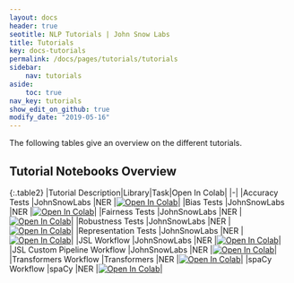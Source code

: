 ```yaml
---
layout: docs
header: true
seotitle: NLP Tutorials | John Snow Labs
title: Tutorials
key: docs-tutorials
permalink: /docs/pages/tutorials/tutorials
sidebar:
    nav: tutorials
aside:
    toc: true
nav_key: tutorials
show_edit_on_github: true
modify_date: "2019-05-16"
---
```


<div class="main-docs" markdown="1"><div class="h3-box" markdown="1">
The following tables give an overview on the different tutorials.

## Tutorial Notebooks Overview

{:.table2}
|Tutorial Description|Library|Task|Open In Colab|
|-|
|Accuracy Tests                     |JohnSnowLabs   |NER    |[![Open In Colab](https://colab.research.google.com/assets/colab-badge.svg)](https://colab.research.google.com/drive/1r04gLNVNoId9LmZ18-4JTZT36ANeg-FA)|
|Bias Tests                         |JohnSnowLabs   |NER    |[![Open In Colab](https://colab.research.google.com/assets/colab-badge.svg)](https://colab.research.google.com/drive/1r04gLNVNoId9LmZ18-4JTZT36ANeg-FA)|
|Fairness Tests                     |JohnSnowLabs   |NER    |[![Open In Colab](https://colab.research.google.com/assets/colab-badge.svg)](https://colab.research.google.com/drive/1r04gLNVNoId9LmZ18-4JTZT36ANeg-FA)|
|Robustness Tests                   |JohnSnowLabs   |NER    |[![Open In Colab](https://colab.research.google.com/assets/colab-badge.svg)](https://colab.research.google.com/drive/1hodCD_UW353zEdoaCDN1picXP4BmyFu5)|
|Representation Tests               |JohnSnowLabs   |NER    |[![Open In Colab](https://colab.research.google.com/assets/colab-badge.svg)](https://colab.research.google.com/drive/1r04gLNVNoId9LmZ18-4JTZT36ANeg-FA)|
|JSL Workflow                       |JohnSnowLabs   |NER    |[![Open In Colab](https://colab.research.google.com/assets/colab-badge.svg)](https://colab.research.google.com/drive/1r04gLNVNoId9LmZ18-4JTZT36ANeg-FA)|
|JSL Custom Pipeline Workflow       |JohnSnowLabs   |NER    |[![Open In Colab](https://colab.research.google.com/assets/colab-badge.svg)](https://colab.research.google.com/drive/1r04gLNVNoId9LmZ18-4JTZT36ANeg-FA)|
|Transformers Workflow              |Transformers   |NER    |[![Open In Colab](https://colab.research.google.com/assets/colab-badge.svg)](https://colab.research.google.com/drive/1r04gLNVNoId9LmZ18-4JTZT36ANeg-FA)|
|spaCy Workflow                     |spaCy          |NER    |[![Open In Colab](https://colab.research.google.com/assets/colab-badge.svg)](https://colab.research.google.com/drive/1r04gLNVNoId9LmZ18-4JTZT36ANeg-FA)|


</div><div class="h3-box" markdown="1">

</div></div>